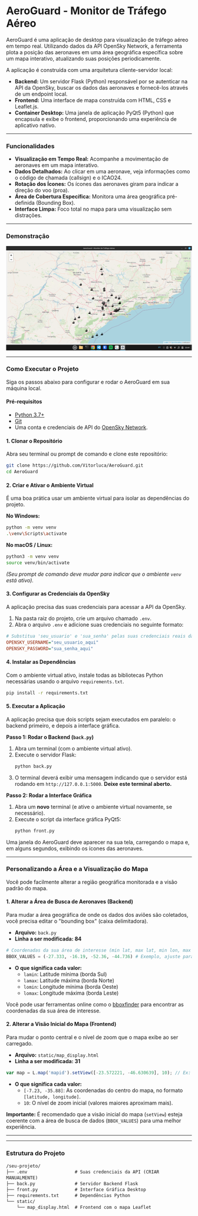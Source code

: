# AeroGuard - Monitor de Tráfego Aéreo

AeroGuard é uma aplicação de desktop para visualização de tráfego aéreo em tempo real. Utilizando dados da API OpenSky Network, a ferramenta plota a posição das aeronaves em uma área geográfica específica sobre um mapa interativo, atualizando suas posições periodicamente.

A aplicação é construída com uma arquitetura cliente-servidor local:
* **Backend:** Um servidor Flask (Python) responsável por se autenticar na API da OpenSky, buscar os dados das aeronaves e fornecê-los através de um endpoint local.
* **Frontend:** Uma interface de mapa construída com HTML, CSS e Leaflet.js.
* **Container Desktop:** Uma janela de aplicação PyQt5 (Python) que encapsula e exibe o frontend, proporcionando uma experiência de aplicativo nativo.

---

### Funcionalidades

* **Visualização em Tempo Real:** Acompanhe a movimentação de aeronaves em um mapa interativo.
* **Dados Detalhados:** Ao clicar em uma aeronave, veja informações como o código de chamada (callsign) e o ICAO24.
* **Rotação dos Ícones:** Os ícones das aeronaves giram para indicar a direção do voo (proa).
* **Área de Cobertura Específica:** Monitora uma área geográfica pré-definida (Bounding Box).
* **Interface Limpa:** Foco total no mapa para uma visualização sem distrações.

---

### Demonstração

![Imagem do AeroGuard em funcionamento](aeroguard.png)

---

### Como Executar o Projeto

Siga os passos abaixo para configurar e rodar o AeroGuard em sua máquina local.

#### Pré-requisitos

* [Python 3.7+](https://www.python.org/downloads/)
* [Git](https://git-scm.com/downloads)
* Uma conta e credenciais de API do [OpenSky Network](https://opensky-network.org/).

#### 1. Clonar o Repositório

Abra seu terminal ou prompt de comando e clone este repositório:
```bash
git clone https://github.com/Vitorluca/AeroGuard.git
cd AeroGuard
```

#### 2. Criar e Ativar o Ambiente Virtual

É uma boa prática usar um ambiente virtual para isolar as dependências do projeto.

**No Windows:**
```bash
python -m venv venv
.\venv\Scripts\activate
```

**No macOS / Linux:**
```bash
python3 -m venv venv
source venv/bin/activate
```
*(Seu prompt de comando deve mudar para indicar que o ambiente `venv` está ativo).*

#### 3. Configurar as Credenciais da OpenSky

A aplicação precisa das suas credenciais para acessar a API da OpenSky.

1.  Na pasta raiz do projeto, crie um arquivo chamado `.env`.
2.  Abra o arquivo `.env` e adicione suas credenciais no seguinte formato:

```ini
# Substitua 'seu_usuario' e 'sua_senha' pelas suas credenciais reais da OpenSky
OPENSKY_USERNAME="seu_usuario_aqui"
OPENSKY_PASSWORD="sua_senha_aqui"
```

#### 4. Instalar as Dependências

Com o ambiente virtual ativo, instale todas as bibliotecas Python necessárias usando o arquivo `requirements.txt`.
```bash
pip install -r requirements.txt
```

#### 5. Executar a Aplicação

A aplicação precisa que dois scripts sejam executados em paralelo: o backend primeiro, e depois a interface gráfica.

**Passo 1: Rodar o Backend (`back.py`)**

1.  Abra um terminal (com o ambiente virtual ativo).
2.  Execute o servidor Flask:
    ```bash
    python back.py
    ```
3.  O terminal deverá exibir uma mensagem indicando que o servidor está rodando em `http://127.0.0.1:5000`. **Deixe este terminal aberto.**

**Passo 2: Rodar a Interface Gráfica**

1.  Abra um **novo** terminal (e ative o ambiente virtual novamente, se necessário).
2.  Execute o script da interface gráfica PyQt5:
    ```bash
    python front.py 
    ```

Uma janela do AeroGuard deve aparecer na sua tela, carregando o mapa e, em alguns segundos, exibindo os ícones das aeronaves.

---

### Personalizando a Área e a Visualização do Mapa

Você pode facilmente alterar a região geográfica monitorada e a visão padrão do mapa.

#### 1. Alterar a Área de Busca de Aeronaves (Backend)

Para mudar a área geográfica de onde os dados dos aviões são coletados, você precisa editar o "bounding box" (caixa delimitadora).

* **Arquivo:** `back.py`
* **Linha a ser modificada: 84**

```python
# Coordenadas da sua área de interesse (min lat, max lat, min lon, max lon)
BBOX_VALUES = (-27.333, -16.19, -52.36, -44.736) # Exemplo, ajuste para sua área
```

* **O que significa cada valor:**
    * `lamin`: Latitude mínima (borda Sul)
    * `lamax`: Latitude máxima (borda Norte)
    * `lomin`: Longitude mínima (borda Oeste)
    * `lomax`: Longitude máxima (borda Leste)

Você pode usar ferramentas online como o [bboxfinder](http://bboxfinder.com/) para encontrar as coordenadas da sua área de interesse.

#### 2. Alterar a Visão Inicial do Mapa (Frontend)

Para mudar o ponto central e o nível de zoom que o mapa exibe ao ser carregado.

* **Arquivo:** `static/map_display.html`
* **Linha a ser modificada: 31**

```javascript
var map = L.map('mapid').setView([-23.572221, -46.630639], 10); // Ex: São Paulo, SP
```

* **O que significa cada valor:**
    * `[-7.23, -35.88]`: As coordenadas do centro do mapa, no formato `[latitude, longitude]`.
    * `10`: O nível de zoom inicial (valores maiores aproximam mais).

**Importante:** É recomendado que a visão inicial do mapa (`setView`) esteja coerente com a área de busca de dados (`BBOX_VALUES`) para uma melhor experiência.

---

---
### Estrutura do Projeto
```
/seu-projeto/
├── .env                  # Suas credenciais da API (CRIAR MANUALMENTE)
├── back.py               # Servidor Backend Flask
├── front.py              # Interface Gráfica Desktop
├── requirements.txt      # Dependências Python
└── static/
    └── map_display.html  # Frontend com o mapa Leaflet
